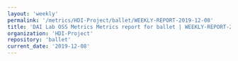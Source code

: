 ```yaml
---
layout: 'weekly'
permalink: '/metrics/HDI-Project/ballet/WEEKLY-REPORT-2019-12-08'
title: 'DAI Lab OSS Metrics Metrics report for ballet | WEEKLY-REPORT-2019-12-08'
organization: 'HDI-Project'
repository: 'ballet'
current_date: '2019-12-08'
---
```

